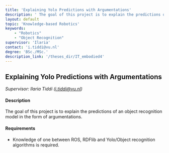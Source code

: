 ```yaml
---
title: 'Explaining Yolo Predictions with Argumentations'
description: ' The goal of this project is to explain the predictions of an object recognition model in the form of argumentations.'
layout: default
topic: 'Knowledge-based Robotics'
keywords:
    - "Robotics"
    - "Object Recognition"
supervisor: 'Ilaria'
contact: 'i.tiddi@vu.nl'
degree: 'BSc./MSc.'
description_link: '/theses_dir/IT_embodied4'
---
```


## Explaining Yolo Predictions with Argumentations
*Supervisor: Ilaria Tiddi (i.tiddi@vu.nl)*

#### Description
The goal of this project is to explain the predictions of an object recognition model in the form of argumentations. 

#### Requirements
- Knowledge of one between ROS, RDFlib and Yolo/Object recognition algorithms is required.
